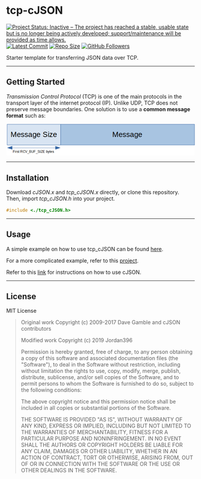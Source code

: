 # tcp-cJSON
[![Project Status: Inactive – The project has reached a stable, usable state but is no longer being actively developed; support/maintenance will be provided as time allows.](https://www.repostatus.org/badges/latest/inactive.svg)](https://www.repostatus.org/#inactive)
[![Latest Commit](https://img.shields.io/github/last-commit/jordan396/tcp-cJSON/master.svg)](https://img.shields.io/github/last-commit/jordan396/tcp-cJSON/master.svg)
[![Repo Size](https://img.shields.io/github/repo-size/jordan396/tcp-cJSON.svg)](https://img.shields.io/github/repo-size/jordan396/tcp-cJSON.svg)
[![GitHub Followers](https://img.shields.io/github/followers/jordan396.svg?label=Follow)](https://img.shields.io/github/followers/jordan396.svg?label=Follow)

Starter template for transferring JSON data over TCP.

---

## Getting Started
*Transmission Control Protocol* (TCP) is one of the main protocols in the transport layer of the internet protocol (IP). Unlike UDP, TCP does not preserve message boundaries. One solution is to use a **common message format** such as:

![Proposed TCP message format](img/proposed-tcp-message-format.png)

---

## Installation
Download *cJSON.x* and *tcp_cJSON.x* directly, or clone this repository. Then, import *tcp_cJSON.h* into your project.
```c
#include <./tcp_cJSON.h>
```

---

## Usage
A simple example on how to use tcp_cJSON can be found [here](./examples). 

For a more complicated example, refer to this [project](https://github.com/Jordan396/trivial-twitter-v2).

Refer to this [link](https://github.com/DaveGamble/cJSON) for instructions on how to use cJSON.

---

## License
MIT License

>  Original work Copyright (c) 2009-2017 Dave Gamble and cJSON contributors
>  
>  Modified work Copyright (c) 2019 Jordan396
>
>  Permission is hereby granted, free of charge, to any person obtaining a copy
>  of this software and associated documentation files (the "Software"), to deal
>  in the Software without restriction, including without limitation the rights
>  to use, copy, modify, merge, publish, distribute, sublicense, and/or sell
>  copies of the Software, and to permit persons to whom the Software is
>  furnished to do so, subject to the following conditions:
>
>  The above copyright notice and this permission notice shall be included in
>  all copies or substantial portions of the Software.
>
>  THE SOFTWARE IS PROVIDED "AS IS", WITHOUT WARRANTY OF ANY KIND, EXPRESS OR
>  IMPLIED, INCLUDING BUT NOT LIMITED TO THE WARRANTIES OF MERCHANTABILITY,
>  FITNESS FOR A PARTICULAR PURPOSE AND NONINFRINGEMENT. IN NO EVENT SHALL THE
>  AUTHORS OR COPYRIGHT HOLDERS BE LIABLE FOR ANY CLAIM, DAMAGES OR OTHER
>  LIABILITY, WHETHER IN AN ACTION OF CONTRACT, TORT OR OTHERWISE, ARISING FROM,
>  OUT OF OR IN CONNECTION WITH THE SOFTWARE OR THE USE OR OTHER DEALINGS IN
>  THE SOFTWARE.